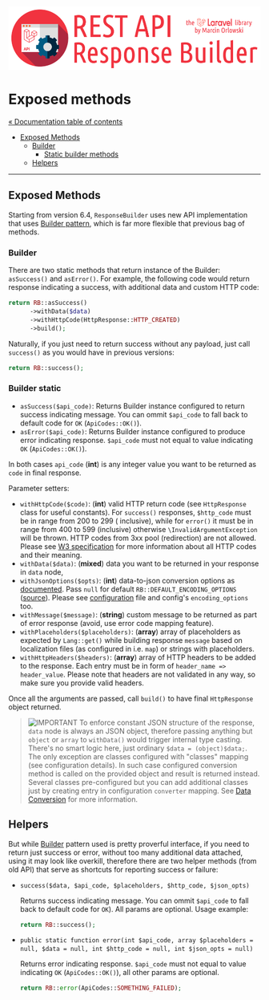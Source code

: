 ![REST API Response Builder for Laravel](../artwork/laravel-api-response-builder-logo.png)

# Exposed methods #

[« Documentation table of contents](README.md)

* [Exposed Methods](methods.md)
  * [Builder](#builder)
    * [Static builder methods](#builder-static)
  * [Helpers](#helpers)

---

## Exposed Methods ##

Starting from version 6.4, `ResponseBuilder` uses new API implementation that uses
[Builder pattern](https://en.wikipedia.org/wiki/Builder_pattern), which is far more flexible that
previous bag of methods.

### Builder ###

There are two static methods that return instance of the Builder: `asSuccess()` and `asError()`. For
example, the following code would return response indicating a success, with additional data and
custom HTTP code:

```php
return RB::asSuccess()
      ->withData($data)
      ->withHttpCode(HttpResponse::HTTP_CREATED)
      ->build();
```

Naturally, if you just need to return success without any payload, just call `success()` as you
would have in previous
versions:

```php
return RB::success();
```

### Builder static ###

* `asSuccess($api_code)`: Returns Builder instance configured to return success indicating message.
  You can ommit `$api_code` to fall back to default code for `OK` (`ApiCodes::OK()`).
* `asError($api_code)`: Returns Builder instance configured to produce error indicating response.
  `$api_code` must not equal to value indicating `OK` (`ApiCodes::OK()`).

In both cases `api_code` (**int**) is any integer value you want to be returned as `code` in final
response.

Parameter setters:

* `withHttpCode($code)`: (**int**) valid HTTP return code (see `HttpResponse` class for useful
  constants). For `success()` responses, `$http_code` must be in range from 200 to 299 (
  inclusive), while for `error()` it must be in range from 400 to 599 (inclusive) otherwise
  `\InvalidArgumentException` will be thrown. HTTP codes from 3xx pool (redirection) are not
  allowed. Please see [W3 specification](https://www.w3.org/Protocols/rfc2616/rfc2616-sec10.html)
  for more information about all HTTP codes and their meaning.
* `withData($data)`: (**mixed**) data you want to be returned in your response in `data` node,
* `withJsonOptions($opts)`: (**int**) data-to-json conversion options as
  [documented](http://php.net/manual/en/function.json-encode.php). Pass `null` for default
  `RB::DEFAULT_ENCODING_OPTIONS` ([source](../src/ResponseBuilder.php)). Please see
  [configuration](../config/response_builder.php) file and config's `encoding_options` too.
* `withMessage($message)`: (**string**) custom message to be returned as part of error response
  (avoid, use error code mapping feature).
* `withPlaceholders($placeholders)`: (**array**) array of placeholders as expected by `Lang::get()`
  while building response `message` based on localization files (as configured in i.e. `map`) or
  strings with placeholders.
* `withHttpHeaders($headers)`: (**array**) array of HTTP headers to be added to the response. Each
  entry must be in form of `header_name => header_value`. Please note that headers are not
  validated in any way, so make sure you provide valid headers.

Once all the arguments are passed, call `build()` to have final `HttpResponse` object returned.

> ![IMPORTANT](img/warning.png) To enforce constant JSON structure of the response, `data` node is
> always an JSON object, therefore passing anything but `object` or `array` to `withData()` would
> trigger internal type casting. There's no smart logic here, just ordinary
> `$data = (object)$data;`. The only exception are classes configured with "classes" mapping
> (see configuration details). In such case configured conversion method is called on the provided
> object and result is returned instead. Several classes pre-configured but you can add additional
> classes just by creating entry in configuration `converter` mapping.
> See [Data Conversion](conversion.md) for more information.

## Helpers ##

But while [Builder](https://en.wikipedia.org/wiki/Builder_pattern) pattern used is pretty proverful
interface, if you need to return just success or error, without too many additional data attached,
using it may look like overkill, therefore there are two helper methods (from old API) that serve as
shortcuts for reporting success or failure:

* `success($data, $api_code, $placeholders, $http_code, $json_opts)`

  Returns success indicating message. You can ommit `$api_code` to fall back to default code for
  `OK`). All params are optional. Usage example:

  ```php
  return RB::success();
  ```

* `public static function error(int $api_code, array $placeholders = null, $data = null, int $http_code = null, int $json_opts = null)`

  Returns error indicating response. `$api_code` must not equal to value indicating `OK`
  (`ApiCodes::OK()`), all other params are optional.

  ```php
  return RB::error(ApiCodes::SOMETHING_FAILED);
  ```
